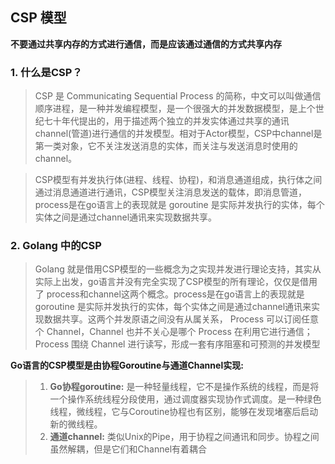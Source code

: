 ## CSP 模型

**不要通过共享内存的方式进行通信，而是应该通过通信的方式共享内存**

### 1. 什么是CSP？

> CSP 是 Communicating Sequential Process 的简称，中文可以叫做通信顺序进程，是一种并发编程模型，是一个很强大的并发数据模型，是上个世纪七十年代提出的，用于描述两个独立的并发实体通过共享的通讯 channel(管道)进行通信的并发模型。相对于Actor模型，CSP中channel是第一类对象，它不关注发送消息的实体，而关注与发送消息时使用的channel。

>  CSP模型有并发执行体(进程、线程、协程)，和消息通道组成，执行体之间通过消息通道进行通讯，CSP模型关注消息发送的载体，即消息管道，process是在go语言上的表现就是 goroutine 是实际并发执行的实体，每个实体之间是通过channel通讯来实现数据共享。

### 2. Golang 中的CSP

> Golang 就是借用CSP模型的一些概念为之实现并发进行理论支持，其实从实际上出发，go语言并没有完全实现了CSP模型的所有理论，仅仅是借用了 process和channel这两个概念。process是在go语言上的表现就是 goroutine 是实际并发执行的实体，每个实体之间是通过channel通讯来实现数据共享。这两个并发原语之间没有从属关系， Process 可以订阅任意个 Channel，Channel 也并不关心是哪个 Process 在利用它进行通信；Process 围绕 Channel 进行读写，形成一套有序阻塞和可预测的并发模型

**Go语言的CSP模型是由协程Goroutine与通道Channel实现:**

> 1. **Go协程goroutine:** 是一种轻量线程，它不是操作系统的线程，而是将一个操作系统线程分段使用，通过调度器实现协作式调度。是一种绿色线程，微线程，它与Coroutine协程也有区别，能够在发现堵塞后启动新的微线程。
> 2. **通道channel:** 类似Unix的Pipe，用于协程之间通讯和同步。协程之间虽然解耦，但是它们和Channel有着耦合

